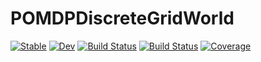 # POMDPDiscreteGridWorld

[![Stable](https://img.shields.io/badge/docs-stable-blue.svg)](https://blueshrapnel.github.io/POMDPDiscrete.jl/stable)
[![Dev](https://img.shields.io/badge/docs-dev-blue.svg)](https://blueshrapnel.github.io/POMDPDiscrete.jl/dev)
[![Build Status](https://github.com/blueshrapnel/POMDPDiscrete.jl/actions/workflows/CI.yml/badge.svg?branch=main)](https://github.com/blueshrapnel/POMDPDiscrete.jl/actions/workflows/CI.yml?query=branch%3Amain)
[![Build Status](https://travis-ci.com/blueshrapnel/POMDPDiscrete.jl.svg?branch=main)](https://travis-ci.com/blueshrapnel/POMDPDiscrete.jl)
[![Coverage](https://codecov.io/gh/blueshrapnel/POMDPDiscrete.jl/branch/main/graph/badge.svg)](https://codecov.io/gh/blueshrapnel/POMDPDiscrete.jl)
